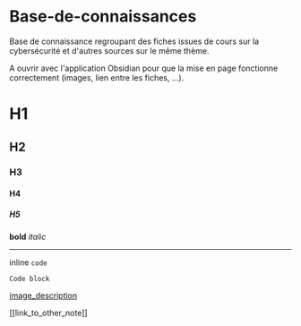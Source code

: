 # Base-de-connaissances

Base de connaissance regroupant des fiches issues de cours sur la cybersécurité et d'autres sources sur le même thème.

A ouvrir avec l'application Obsidian pour que la mise en page fonctionne correctement (images, lien entre les fiches, ...).


# H1
## H2
### H3
#### H4
##### H5

**bold**
*italic*
___
inline `code`
```
Code block
```


[image_description](image_path)

[[link_to_other_note]]